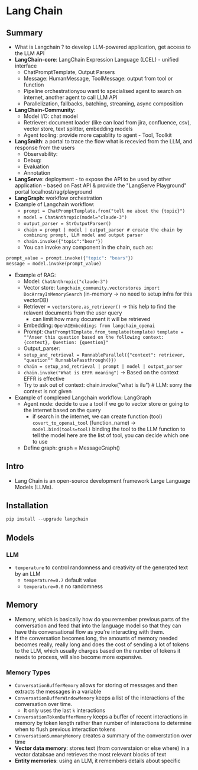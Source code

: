 # Lang Chain

## Summary

- What is Langchain ? to develop LLM-powered application, get access to the LLM API
- **LangChain-core**: LangChain Expression Language (LCEL) - unified interface
  - ChatPromptTemplate, Output Parsers
  - Message: HumanMessage, ToolMessage: output from tool or function
  - Pipeline orchestrationyou want to specialised agent to search on internet, another agent to call LLM API
  - Parallelization, fallbacks, batching, streaming, async composition
- **LangChain-Community**:
  - Model I/O: chat model
  - Retriever: document loader (like can load from jira, confluence, csv), vector store, text splitter, embedding models
  - Agent tooling: provide more capablity to agent - Tool, Toolkit
- **LangSmith**: a portal to trace the flow what is recevied from the LLM, and response from the users
  - Observability:
  - Debug:
  - Evaluation
  - Annotation
- **LangServe**: deployment - to expose the API to be used by other application - based on Fast API & provide the "LangServe Playground" portal localhost/rag/playground
- **LangGraph**: workflow orchestration
- Example of Langchain workflow:
  - `prompt = ChatPromptTemplate.from("tell me about the {topic}")`
  - `model = ChatAnthropic(model="claude-3")`
  - `output_parser = StrOutputParser()`
  - `chain = prompt | model | output_parser # create the chain by combining prompt, LLM model and output parser`
  - `chain.invoke({"topic":"bear"})`
  - You can invoke any component in the chain, such as:

```Python
prompt_value = prompt.invoke({"topic": "bears"})
message = model.invoke(prompt_value)
```

- Example of RAG:
  - Model: `ChatAnthropic("claude-3")`
  - Vector store: `langchain_community.vectorstores import DocArrayInMemorySearch` (in-memory -> no need to setup infra for this vectorDB)
  - Retriever = `vectorstore.as_retriever()` -> this help to find the relavent documents from the user query
    - can limit how many document it will be retrieved
  - Embedding: `OpenAIEmbeddings from langchain_openai`
  - Prompt: `ChatPromptTEmplate.from_template(template)`
    `template = ""Anser this question based on the following context: {context}, Question: {question}"`
  - Output_parser:
  - `setup_and_retrieval = RunnableParallel({"context": retriever, "question"" RunnablePassthrough()})`
  - `chain = setup_and_retrieval | prompt | model | output_parser`
  - `chain.invoke("What is EFFR meaning")` -> Based on the context EFFR is effective
  - Try to ask out of context: chain.invoke("what is ilu") # LLM: sorry the context is not given
- Example of complexed Langchain workflow: LangGraph
  - Agent node: decide to use a tool if we go to vector store or going to the internet based on the query
    - if search in the internet, we can create function (tool) `covert_to_openai_tool` (function_name) -> `model.bind(tools=tool)` binding the tool to the LLM function to tell the model here are the list of tool, you can decide which one to use
  - Define graph: graph = MessageGraph()

## Intro

- Lang Chain is an open-source development framework Large Language Models (LLMs).


## Installation

```python
pip install --upgrade langchain
```

## Models

### LLM

- `temperature` to control randomness and creativity of the generated text by an LLM
  - `temperature=0.7` default value
  - `temperature=0.0` no randomness

## Memory

- Memory, which is basically how do you remember previous parts of the conversation and feed that into the language model so that they can have this conversational flow as you're interacting with them.
- If the conversation becomes long, the amounts of memory needed becomes really, really long and does the cost of sending a lot of tokens to the LLM, which usually charges based on the number of tokens it needs to process, will also become more expensive.

### Memory Types

- `ConversationBufferMemory` allows for storing of messages and then extracts the messages in a variable
- `ConversationBufferWindowMemory` keeps a list of the interactions of the conversation over time.
  - It only uses the last `k` interactions
- `ConversationTokenBufferMemory` keeps a buffer of recent interactions in memory by token length rather than number of interactions to determine when to flush previous interaction tokens
- `ConversationSummaryMemory` creates a summary of the converstation over time
- **Vector data memory**: stores text (from converstaion or else where) in a vector databsae and retrieves the most relevant blocks of text
- **Entity memories**: using an LLM, it remembers details about specific
